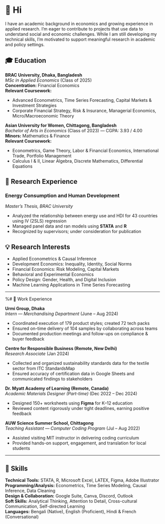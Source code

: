 # 👋 Hi

I have an academic background in economics and growing experience in applied research. I’m eager to contribute to projects that use data to understand social and economic challenges. While I am still developing my technical skills, I’m motivated to support meaningful research in academic and policy settings.
<!---I am particularly interested in development economics, behavioral science, and financial risk. I seek research opportunities where I can apply empirical tools to address complex policy questions. In the long term, I hope to contribute to impactful research in both academic and policy settings.--->

## 🎓 Education

**BRAC University, Dhaka, Bangladesh**  
*MSc in Applied Economics* (Class of 2025)  
**Concentration:** Financial Economics  
**Relevant Coursework:**  
- Advanced Econometrics, Time Series Forecasting, Capital Markets & Investment Strategies  
- Corporate Financial Strategy, Risk & Insurance, Managerial Economics, Micro/Macroeconomic Theory  

**Asian University for Women, Chittagong, Bangladesh**  
*Bachelor of Arts in Economics* (Class of 2023) — CGPA: 3.93 / 4.00  
**Minors:** Mathematics & Finance  
**Relevant Coursework:**  
- Econometrics, Game Theory, Labor & Financial Economics, International Trade, Portfolio Management  
- Calculus I & II, Linear Algebra, Discrete Mathematics, Differential Equations

## 🧪 Research Experience

### **Energy Consumption and Human Development**  
*Master’s Thesis, BRAC University*  
- Analyzed the relationship between energy use and HDI for 43 countries using IV (2SLS) regression  
- Managed panel data and ran models using **STATA** and **R**  
- Recognized by supervisors; under consideration for publication


## 💡 Research Interests
- Applied Econometrics & Causal Inference  
- Development Economics: Inequality, Identity, Social Norms  
- Financial Economics: Risk Modeling, Capital Markets  
- Behavioral and Experimental Economics  
- Policy Design: Gender, Health, and Digital Inclusion  
- Machine Learning Applications in Time Series Forecasting
---

%# 💼 Work Experience

**Urmi Group, Dhaka**  
*Intern — Merchandising Department* (June – Aug 2024)  
- Coordinated execution of 179 product styles; created 72 tech packs  
- Ensured on-time delivery of 104 samples by collaborating across teams  
- Documented production meetings and follow-ups on compliance & buyer feedback

**Centre for Responsible Business (Remote, New Delhi)**  
*Research Associate* (Jan 2024)  
- Collected and organized sustainability standards data for the textile sector from ITC StandardsMap  
- Ensured accuracy of certification data in Google Sheets and communicated findings to stakeholders

**Dr. Myatt Academy of Learning (Remote, Canada)**  
*Academic Materials Designer (Part-time)* (Dec 2022 – Dec 2024)  
- Designed 150+ worksheets using **Figma** for K–12 education  
- Reviewed content rigorously under tight deadlines, earning positive feedback

**AUW Science Summer School, Chittagong**  
*Teaching Assistant — Computer Coding Program* (Jul – Aug 2022)  
- Assisted visiting MIT instructor in delivering coding curriculum  
- Provided hands-on support, engagement, and translation for local students

---

## 🧠 Skills

**Technical Tools:** STATA, R, Microsoft Excel, LATEX, Figma, Adobe Illustrator  
**Programming/Analysis:** Econometrics, Time Series Modeling, Causal Inference, Data Cleaning  
**Design & Collaboration:** Google Suite, Canva, Discord, Outlook  
**Soft Skills:** Analytical Thinking, Attention to Detail, Cross-cultural Communication, Self-directed Learning  
**Languages:** Bengali (Native), English (Proficient), Hindi & French (Conversational)



